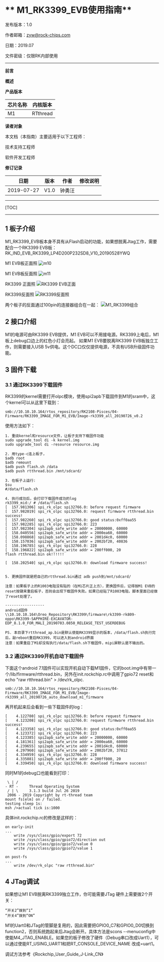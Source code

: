 # ** M1_RK3399_EVB使用指南**

发布版本：1.0

作者邮箱：zyw@rock-chips.com

日期：2019.07

文件密级：仅限RK内部使用

***

**前言**

**概述**

**产品版本**

| **芯片名称** | **内核版本** |
| ------------ | ------------ |
| M1           | RTthread  |

**读者对象**

本文档（本指南）主要适用于以下工程师：

技术支持工程师

软件开发工程师

**修订记录**

| **日期**   | **版本** | **作者** | **修改说明** |
| ---------- | -------- | -------- | ------------ |
| 2019-07-27 | V1.0     | 钟勇汪   |              |

***

[TOC]

***

## 1 板子介绍

   M1_RK3399_EVB板本身不具有从Flash启动的功能，如果想脱离Jtag工作，需要配合一个RK3399 EVB板：RK_IND_EVB_RK3399_LP4D200P232SD8_V10_20190528YWQ

 M1 EVB板正面照
   ![m10](./Rockchip_Developer_FAQ_M1_RK3399_EVB_CN/m1正面.jpg)

 M1 EVB板反面照
   ![m11](./Rockchip_Developer_FAQ_M1_RK3399_EVB_CN/m1反面.jpg)

RK3399 正面照
![RK3399 EVB正面](./Rockchip_Developer_FAQ_M1_RK3399_EVB_CN/rk3399正面.jpg)

RK3399反面照
![RK3399反面照](./Rockchip_Developer_FAQ_M1_RK3399_EVB_CN/rk3399反面.jpg)

两个板子的反面通过100pin的连接器组合在一起：
![M1_RK3399组合](./Rockchip_Developer_FAQ_M1_RK3399_EVB_CN/m1_3399组合.jpg)

## 2 接口介绍

   M1的电源可由RK3399 EVB提供，M1 EVB可以不用接电源。RK3399上电后，M1板上debug口边上的红色小灯会亮起。
   如果M1 EVB要脱离RK3399 EVB板独立工作，则需要接入USB 5v供电。这个DC口仅仅提供电源，不具有USB升级固件功能。

## 3 固件下载

### 3.1 通过RK3399下载固件

RK3399的kernel需要打开olpc模块，使用spi2apb下载固件到M1的sram中，这个kernel可以从这里下载到：

	smb://10.10.10.164/rtos_repository/RK2108-Pisces/04-Firmware/RK3399_IMAGE_FOR_M1_EVB/Image-rk3399_all_20190726_v0.2
使用方法如下：

	1. 重烧kernel和resource文件，让板子支持下载固件功能
	sudo upgrade_tool di -k kernel.img
	sudo upgrade_tool di -resource resource.img
	
	2. 用type-c连上板子，
	$adb root
	$adb remount
	$adb push flash.sh /data
	$adb push rtthread.bin /mnt/sdcard/
	
	3. 在板子上运行:
	$su
	#/data/flash.sh
	
	4. 执行成功后，会打印下载固件成功的log
	rk3399_mid:/ # /data/flash.sh
	[  157.981306] spi_rk_olpc spi32766.0: before request firmware
	[  157.982019] spi_rk_olpc spi32766.0: request firmware rtthread.bin success!
	[  157.982260] spi_rk_olpc spi32766.0: good status:0xff0aa55
	[  157.982285] spi_rk_olpc spi32766.0: 223
	[  157.982304] spi2apb_safe_write addr = 20000000, 60000
	[  158.040556] spi2apb_safe_write addr = 2000ea60, 60000
	[  158.098868] spi2apb_safe_write addr = 2001d4c0, 60000
	[  158.157036] spi2apb_safe_write addr = 2002bf20, 40836
	[  158.196785] spi_rk_olpc spi32766.0: 228
	[  158.196822] spi2apb_safe_write addr = 200ff000, 20
	flash rtthread.bin ok!!!!!!
	
	[  158.202540] spi_rk_olpc spi32766.0: download firmware success!


	5. 更换固件就是把自己的rtthread.bin通过 adb push到/mnt/sdcard/
	
	注意：如果板子上的R1003电阻没有贴的（在M1芯片正上方），更换固件后，记得按M1 EVB的reset按键来重启板子，否则会出现下载固件失败。如果已经贴了R1003电阻，脚本里面已经做了reset处理了。
	
	------------------
	android固件
	\\10.10.10.164\Oreo_Repository\RK3399\firmware\rk3399-rk809-oppo\RK3399-SAPPHIRE-EXCAVATOR-	EDP_8.1.0_FOR_MALI_20190703.0850_RELEASE_TEST_USERDEBUG
	
	PS. 本目录下rtthread_ap.bin是默认使能RK3399显示的版本，/data/flash.sh执行完后，敲reboot重启RK3399，可以进入到android界面
	注意：如果重启了M1却没有执行/data/flash.sh下载固件，mipi屏默认是不输出的。

### 3.2 通过RK3399开机自动下载固件

下面这个android 7.1固件可以实现开机自动下载M1固件，它的boot.img中有带一个/lib/firmware/rtthread.bin，另外在init.rockchip.rc中调用了gpio72 reset和echo "raw rtthread.bin" > /dev/rk_olpc.

	smb://10.10.10.164/rtos_repository/RK2108-Pisces/04-Firmware/RK3399_IMAGE_FOR_M1_EVB/Image-rk3399_all_20190726_auto_download_m1_firmware

再开机起来后会看到一些下载固件的log：

	[    4.122780] spi_rk_olpc spi32766.0: before request firmware
	[    4.123208] spi_rk_olpc spi32766.0: request firmware rtthread.bin success!
	[    4.123358] spi_rk_olpc spi32766.0: good status:0xff0aa55
	[    4.123372] spi_rk_olpc spi32766.0: 223
	[    4.123385] spi2apb_safe_write addr = 20000000, 60000
	[    4.181361] spi2apb_safe_write addr = 2000ea60, 60000
	[    4.239655] spi2apb_safe_write addr = 2001d4c0, 60000
	[    4.297960] spi2apb_safe_write addr = 2002bf20, 37812
	[    4.334959] spi_rk_olpc spi32766.0: 228
	[    4.335081] spi2apb_safe_write addr = 200ff000, 20
	[    4.339450] spi_rk_olpc spi32766.0: download firmware success!

同时M1的debug口也能看到打印：

	 \ | /
	- RT -     Thread Operating System
	 / | \     3.1.3 build Jul 26 2019
	 2006 - 2019 Copyright by rt-thread team
	mount fs[elm] on / failed.
	testing sleep 1s:
	msh />actual tick is:1000

具体init.rockchip.rc的修改是这样的：

	on early-init
	...
	    write /sys/class/gpio/export 72
	    write /sys/class/gpio/gpio72/direction out
	    write /sys/class/gpio/gpio72/value 0
	    write /sys/class/gpio/gpio72/value 1
	
	on post-fs
	...
	    write /dev/rk_olpc "raw rtthread.bin"

## 4 JTag调试

如果想让M1 EVB脱离RK3399独立工作，你可能需要JTag
硬件上需要拨2个开关：

	“开关2”拨到“1”
	“开关4”拨到“ON”

M1的Uart0和JTag的管脚是复用的，因此需要把GPIO0_C7和GPIO0_D0切换到function2，否则系统跑起来后Jtag会断开。具体方法是scons --menuconfig中使能M4_JTAG_ENABLE。如果您的板子修改了硬件（Debug串口改成Uart1），可以通过使能RT_USING_UART1和把RT_CONSOLE_DEVICE_NAME 改成=uart1。

调试方法参考《Rockchip_User_Guide_J-Link_CN》